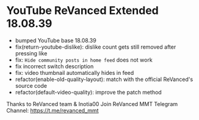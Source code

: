 # YouTube ReVanced Extended 18.08.39
- bumped YouTube base 18.08.39
- fix(return-youtube-dislike): dislike count gets still removed after pressing like
- fix: `Hide community posts in home feed` does not work
- fix incorrect switch description
- fix: video thumbnail automatically hides in feed
- refactor(enable-old-quality-layout): match with the official ReVanced's source code
- refactor(default-video-quality): improve the patch method

Thanks to ReVanced team & Inotia00
Join ReVanced MMT Telegram Channel: https://t.me/revanced_mmt
